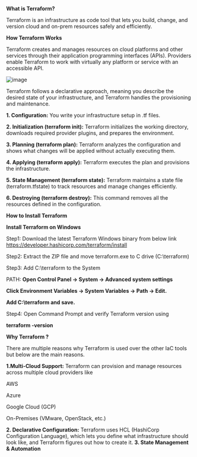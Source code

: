 **What is Terraform?**
 
Terraform is an infrastructure as code tool that lets you build, change, and version cloud and on-prem resources safely and efficiently.

**How Terraform Works**

Terraform creates and manages resources on cloud platforms and other services through their application programming interfaces (APIs). Providers enable Terraform to work with virtually any platform or service with an accessible API.

![image](https://github.com/user-attachments/assets/d85cf6ba-0f32-4cf6-b1cb-2b462776079e)

Terraform follows a declarative approach, meaning you describe the desired state of your infrastructure, and Terraform handles the provisioning and maintenance.

**1. Configuration:**
You write your infrastructure setup in .tf files.

**2. Initialization (terraform init):**
Terraform initializes the working directory, downloads required provider plugins, and prepares the environment.

**3. Planning (terraform plan):**
Terraform analyzes the configuration and shows what changes will be applied without actually executing them.

**4. Applying (terraform apply):**
Terraform executes the plan and provisions the infrastructure.

**5. State Management (terraform state):**
Terraform maintains a state file (terraform.tfstate) to track resources and manage changes efficiently.

**6. Destroying (terraform destroy):**
This command removes all the resources defined in the configuration.

**How to Install Terraform**

**Install Terraform on Windows**

Step1: Download the latest Terraform Windows binary from below link
https://developer.hashicorp.com/terraform/install

Step2: Extract the ZIP file and move terraform.exe to C drive (C:\terraform)

Step3: Add C:\terraform to the System

PATH: **Open Control Panel → System → Advanced system settings**

**Click Environment Variables → System Variables → Path → Edit.**

**Add C:\terraform and save.**

Step4: Open Command Prompt and verify Terraform version using

**terraform -version**


**Why Terraform ?**

There are multiple reasons why Terraform is used over the other IaC tools but below are the main reasons.

**1.Multi-Cloud Support:** Terraform can provision and manage resources across multiple cloud providers like

AWS

Azure 

Google Cloud (GCP) 

On-Premises (VMware, OpenStack, etc.) 

**2. Declarative Configuration:** Terraform uses HCL (HashiCorp Configuration Language), which lets you define what infrastructure should look like, and Terraform figures out how to create it.
**3. State Management & Automation**



